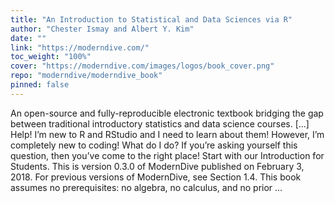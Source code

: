 ```yaml
---
title: "An Introduction to Statistical and Data Sciences via R"
author: "Chester Ismay and Albert Y. Kim"
date: ""
link: "https://moderndive.com/"
toc_weight: "100%"
cover: "https://moderndive.com/images/logos/book_cover.png"
repo: "moderndive/moderndive_book"
pinned: false
---
```


An open-source and fully-reproducible electronic textbook bridging the gap between traditional introductory statistics and data science courses. [...] Help! I’m new to R and RStudio and I need to learn about them! However, I’m completely new to coding! What do I do? If you’re asking yourself this question, then you’ve come to the right place! Start with our Introduction for Students. This is version 0.3.0 of ModernDive published on February 3, 2018. For previous versions of ModernDive, see Section 1.4. This book assumes no prerequisites: no algebra, no calculus, and no prior ...
